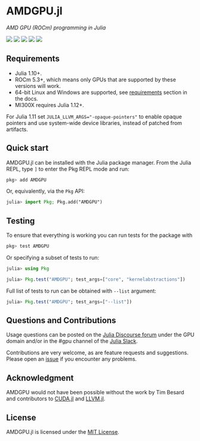 # AMDGPU.jl

*AMD GPU (ROCm) programming in Julia*

[![][doi-img]][doi-url] [![][docs-stable-img]][docs-stable-url] [![][docs-dev-img]][docs-dev-url] [![][buildkite-img]][buildkite-url] [![][codecov-img]][codecov-url]

[doi-img]: https://zenodo.org/badge/DOI/10.5281/zenodo.10040461.svg
[doi-url]: https://doi.org/10.5281/zenodo.10040461

[buildkite-img]: https://badge.buildkite.com/b1b3b0e3d13add4aa5a64c866937fde364ad777813725ef887.svg?branch=master
[buildkite-url]: https://buildkite.com/julialang/amdgpu-dot-jl

[codecov-img]: https://codecov.io/gh/JuliaGPU/AMDGPU.jl/branch/master/graph/badge.svg
[codecov-url]: https://codecov.io/gh/JuliaGPU/AMDGPU.jl

[docs-stable-img]: https://img.shields.io/badge/docs-stable-blue.svg
[docs-stable-url]: https://amdgpu.juliagpu.org/stable

[docs-dev-img]: https://img.shields.io/badge/docs-dev-blue.svg
[docs-dev-url]: https://amdgpu.juliagpu.org/dev

## Requirements

- Julia 1.10+.
- ROCm 5.3+, which means only GPUs that are supported by these versions will work.
- 64-bit Linux and Windows are supported, see [requirements](https://amdgpu.juliagpu.org/dev/#Installation) section in the docs.
- MI300X requires Julia 1.12+.

For Julia 1.11 set `JULIA_LLVM_ARGS="-opaque-pointers"` to enable opaque pointers and use system-wide device libraries, instead of patched from artifacts.

## Quick start

AMDGPU.jl can be installed with the Julia package manager.
From the Julia REPL, type `]` to enter the Pkg REPL mode and run:

```julia
pkg> add AMDGPU
```

Or, equivalently, via the `Pkg` API:

```julia
julia> import Pkg; Pkg.add("AMDGPU")
```

## Testing

To ensure that everything is working you can run tests for the package with

```julia
pkg> test AMDGPU
```

Or specifying a subset of tests to run:

```julia
julia> using Pkg

julia> Pkg.test("AMDGPU"; test_args=["core", "kernelabstractions"])
```

Full list of tests to run can be obtained with `--list` argument:

```julia
julia> Pkg.test("AMDGPU"; test_args=["--list"])
```

## Questions and Contributions

Usage questions can be posted on the [Julia Discourse
forum](https://discourse.julialang.org/c/domain/gpu) under the GPU domain and/or in the #gpu
channel of the [Julia Slack](https://julialang.org/community/).

Contributions are very welcome, as are feature requests and suggestions. Please open an
[issue](https://github.com/JuliaGPU/AMDGPU.jl/issues) if you encounter any problems.

## Acknowledgment

AMDGPU would not have been possible without the work by Tim Besard and
contributors to [CUDA.jl](https://github.com/JuliaGPU/CUDA.jl) and
[LLVM.jl](https://github.com/maleadt/LLVM.jl).

## License

AMDGPU.jl is licensed under the [MIT License](LICENSE.md).
